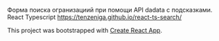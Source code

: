 Форма поиска огранизациий при помощи API dadata с подсказками.
React Typescript https://tenzeniga.github.io/react-ts-search/

This project was bootstrapped with [Create React App](https://github.com/facebook/create-react-app).
